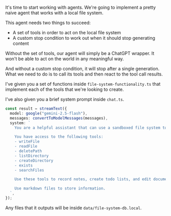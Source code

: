 It's time to start working with agents. We're going to implement a pretty naive agent that works with a local file system.

This agent needs two things to succeed:

- A set of tools in order to act on the local file system
- A custom stop condition to work out when it should stop generating content

Without the set of tools, our agent will simply be a ChatGPT wrapper. It won't be able to act on the world in any meaningful way.

And without a custom stop condition, it will stop after a single generation. What we need to do is to call its tools and then react to the tool call results.

I've given you a set of functions inside `file-system-functionality.ts` that implement each of the tools that we're looking to create.

I've also given you a brief system prompt inside `chat.ts`.

```ts
const result = streamText({
  model: google("gemini-2.5-flash"),
  messages: convertToModelMessages(messages),
  system: `
    You are a helpful assistant that can use a sandboxed file system to create, edit and delete files.

    You have access to the following tools:
    - writeFile
    - readFile
    - deletePath
    - listDirectory
    - createDirectory
    - exists
    - searchFiles

    Use these tools to record notes, create todo lists, and edit documents for the user.

    Use markdown files to store information.
  `,
});
```

Any files that it outputs will be inside `data/file-system-db.local`.
